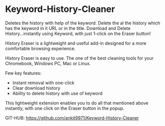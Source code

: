 # Keyword-History-Cleaner
Deletes the history with help of the keyword. Delete the al the history which has the keyword in it URL or in the title. Download and Delete History...instantly using Keyword, with just 1-click on the Eraser button!

History Eraser is a lightweight and useful add-in designed for a more comfortable browsing experience. 

History Eraser is easy to use. The one of the best cleaning tools for your Chromebook, Windows PC, Mac or Linux.

Few key features:

+ Instant removal with one-click 
+ Clear download history
+ Ability to delete history with use of keyword

This lightweight extension enables you to do all that mentioned above instantly, 
with one click on the Eraser button in the popup.

GIT-HUB:
https://github.com/ankit9971/Keyword-History-Cleaner

